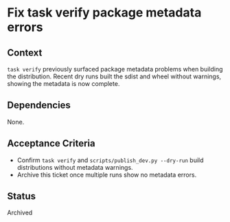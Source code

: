 # Fix task verify package metadata errors

## Context
`task verify` previously surfaced package metadata problems when building the
distribution. Recent dry runs built the sdist and wheel without warnings,
showing the metadata is now complete.

## Dependencies

None.

## Acceptance Criteria
- Confirm `task verify` and `scripts/publish_dev.py --dry-run` build
  distributions without metadata warnings.
- Archive this ticket once multiple runs show no metadata errors.

## Status
Archived
